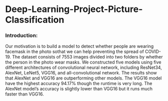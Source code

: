 # Deep-Learning-Project-Picture-Classification

### Introduction:
Our motivation is to build a model to detect whether people are wearing facemask in the photo sothat we can help preventing the spread of COVID-19. The dataset consists of 7553 images divided into two folders by whether the person in the photo wear masks. We constructed five models using five different architectures of convolutional neural network, including ResNet34, AlexNet, LeNet5, VGG16, and all-convolutional
network. The results show that AlexNet and VGG16 are outperforming other models. The VGG16 model have the highest accuracy 94.17% though the runtime is very long. The AlexNet model’s accuracy is slightly lower than VGG16 but it runs much faster than VGG16.
